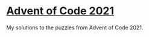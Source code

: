 # [Advent of Code 2021](https://adventofcode.com/2021)

My solutions to the puzzles from Advent of Code 2021.
